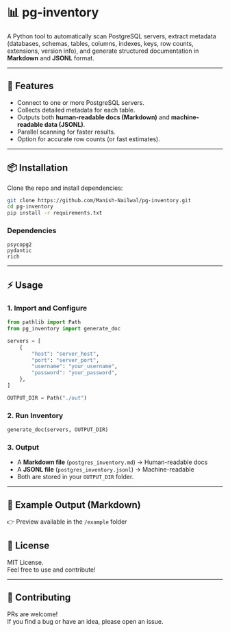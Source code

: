 # 📊 pg-inventory
A Python tool to automatically scan PostgreSQL servers, extract metadata (databases, schemas, tables, columns, indexes, keys, row counts, extensions, version info), and generate structured documentation in **Markdown** and **JSONL** format.

---

## 🚀 Features
- Connect to one or more PostgreSQL servers.  
- Collects detailed metadata for each table.  
- Outputs both **human-readable docs (Markdown)** and **machine-readable data (JSONL)**.  
- Parallel scanning for faster results.  
- Option for accurate row counts (or fast estimates).  

---

## 📦 Installation
Clone the repo and install dependencies:

```bash
git clone https://github.com/Manish-Nailwal/pg-inventory.git
cd pg-inventory
pip install -r requirements.txt
```

### Dependencies
```
psycopg2
pydantic
rich
```

---

## ⚡ Usage

### 1. Import and Configure
```python
from pathlib import Path
from pg_inventory import generate_doc

servers = [
    {
        "host": "server_host",
        "port": "server_port",
        "username": "your_username",
        "password": "your_password",
    },
]

OUTPUT_DIR = Path("./out")
```

### 2. Run Inventory
```python
generate_doc(servers, OUTPUT_DIR)
```

### 3. Output
- A **Markdown file** (`postgres_inventory.md`) → Human-readable docs  
- A **JSONL file** (`postgres_inventory.jsonl`) → Machine-readable  
- Both are stored in your `OUTPUT_DIR` folder.

---

## 📂 Example Output (Markdown)

👉 Preview available in the `/example` folder


## 📜 License
MIT License.  
Feel free to use and contribute!  

---

## 🤝 Contributing
PRs are welcome!  
If you find a bug or have an idea, please open an issue.
